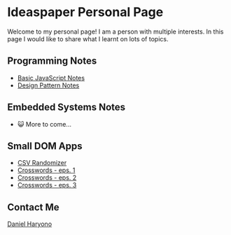 <script type="text/javascript" src="https://platform.linkedin.com/badges/js/profile.js" async defer>
</script>
# Ideaspaper Personal Page

Welcome to my personal page! I am a person with multiple interests. In this page I would like to share what I learnt on lots of topics.

## Programming Notes

- [Basic JavaScript Notes](https://github.com/ideaspaper/class-notes-p0)
- [Design Pattern Notes](https://github.com/ideaspaper/design-pattern-notes)

## Embedded Systems Notes

- 😺️ More to come...

## Small DOM Apps

- [CSV Randomizer](https://ideaspaper.github.io/csv-randomizer/)
- [Crosswords - eps. 1](https://ideaspaper.github.io/crosswords-1/)
- [Crosswords - eps. 2](https://ideaspaper.github.io/crosswords-2/)
- [Crosswords - eps. 3](https://ideaspaper.github.io/crosswords-3/)

## Contact Me

<div class="LI-profile-badge"  data-version="v1" data-size="medium" data-locale="en_US" data-type="horizontal" data-theme="dark" data-vanity="danielharyono">
<a class="LI-simple-link" href='https://id.linkedin.com/in/danielharyono?trk=profile-badge'>
Daniel Haryono
</a>
</div>
